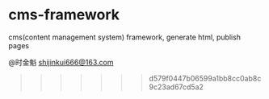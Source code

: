 cms-framework
=============

cms(content management system) framework, generate html, publish pages

@时金魁
shijinkui666@163.com
>>>>>>> d579f0447b06599a1bb8cc0ab8c9c23ad67cd5a2

